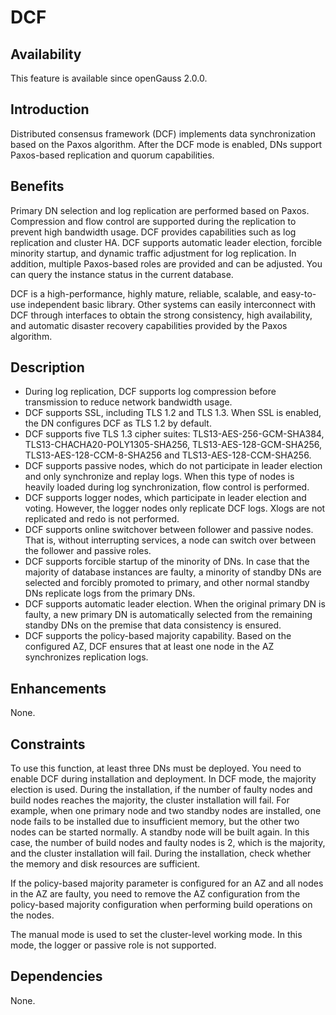 # DCF<a name="EN-US_TOPIC_0000001265367513"></a>

## Availability<a name="section15406143204715"></a>

This feature is available since openGauss 2.0.0.

## Introduction<a name="section740615433477"></a>

Distributed consensus framework \(DCF\) implements data synchronization based on the Paxos algorithm. After the DCF mode is enabled, DNs support Paxos-based replication and quorum capabilities.

## Benefits<a name="section13406743164715"></a>

Primary DN selection and log replication are performed based on Paxos. Compression and flow control are supported during the replication to prevent high bandwidth usage. DCF provides capabilities such as log replication and cluster HA. DCF supports automatic leader election, forcible minority startup, and dynamic traffic adjustment for log replication. In addition, multiple Paxos-based roles are provided and can be adjusted. You can query the instance status in the current database.

DCF is a high-performance, highly mature, reliable, scalable, and easy-to-use independent basic library. Other systems can easily interconnect with DCF through interfaces to obtain the strong consistency, high availability, and automatic disaster recovery capabilities provided by the Paxos algorithm.

## Description<a name="section16406154310471"></a>

-   During log replication, DCF supports log compression before transmission to reduce network bandwidth usage.
-   DCF supports SSL, including TLS 1.2 and TLS 1.3. When SSL is enabled, the DN configures DCF as TLS 1.2 by default.
-   DCF supports five TLS 1.3 cipher suites: TLS13-AES-256-GCM-SHA384, TLS13-CHACHA20-POLY1305-SHA256, TLS13-AES-128-GCM-SHA256, TLS13-AES-128-CCM-8-SHA256 and TLS13-AES-128-CCM-SHA256.
-   DCF supports passive nodes, which do not participate in leader election and only synchronize and replay logs. When this type of nodes is heavily loaded during log synchronization, flow control is performed.
-   DCF supports logger nodes, which participate in leader election and voting. However, the logger nodes only replicate DCF logs. Xlogs are not replicated and redo is not performed.
-   DCF supports online switchover between follower and passive nodes. That is, without interrupting services, a node can switch over between the follower and passive roles.
-   DCF supports forcible startup of the minority of DNs. In case that the majority of database instances are faulty, a minority of standby DNs are selected and forcibly promoted to primary, and other normal standby DNs replicate logs from the primary DNs.
-   DCF supports automatic leader election. When the original primary DN is faulty, a new primary DN is automatically selected from the remaining standby DNs on the premise that data consistency is ensured.
-   DCF supports the policy-based majority capability. Based on the configured AZ, DCF ensures that at least one node in the AZ synchronizes replication logs.


## Enhancements<a name="section1340684315478"></a>

None.

## Constraints<a name="section06531946143616"></a>

To use this function, at least three DNs must be deployed. You need to enable DCF during installation and deployment. In DCF mode, the majority election is used. During the installation, if the number of faulty nodes and build nodes reaches the majority, the cluster installation will fail. For example, when one primary node and two standby nodes are installed, one node fails to be installed due to insufficient memory, but the other two nodes can be started normally. A standby node will be built again. In this case, the number of build nodes and faulty nodes is 2, which is the majority, and the cluster installation will fail. During the installation, check whether the memory and disk resources are sufficient.

If the policy-based majority parameter is configured for an AZ and all nodes in the AZ are faulty, you need to remove the AZ configuration from the policy-based majority configuration when performing build operations on the nodes.

The manual mode is used to set the cluster-level working mode. In this mode, the logger or passive role is not supported.

## Dependencies<a name="section8406643144716"></a>

None.
